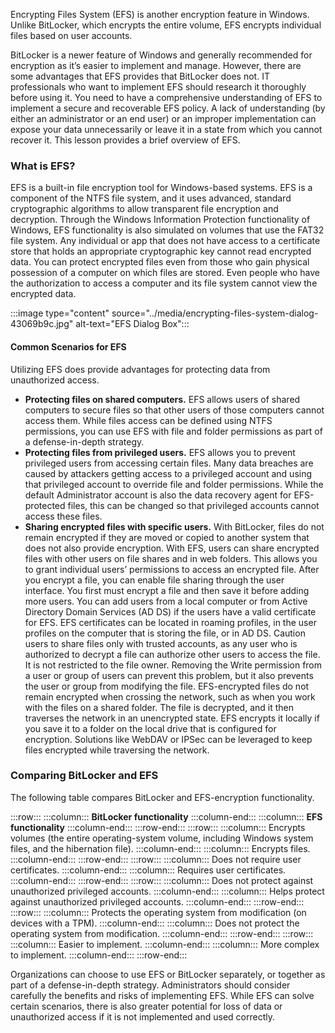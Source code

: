 Encrypting Files System (EFS) is another encryption feature in Windows. Unlike BitLocker, which encrypts the entire volume, EFS encrypts individual files based on user accounts.

BitLocker is a newer feature of Windows and generally recommended for encryption as it’s easier to implement and manage. However, there are some advantages that EFS provides that BitLocker does not. IT professionals who want to implement EFS should research it thoroughly before using it. You need to have a comprehensive understanding of EFS to implement a secure and recoverable EFS policy. A lack of understanding (by either an administrator or an end user) or an improper implementation can expose your data unnecessarily or leave it in a state from which you cannot recover it. This lesson provides a brief overview of EFS.

### What is EFS?

EFS is a built-in file encryption tool for Windows-based systems. EFS is a component of the NTFS file system, and it uses advanced, standard cryptographic algorithms to allow transparent file encryption and decryption. Through the Windows Information Protection functionality of Windows, EFS functionality is also simulated on volumes that use the FAT32 file system. Any individual or app that does not have access to a certificate store that holds an appropriate cryptographic key cannot read encrypted data. You can protect encrypted files even from those who gain physical possession of a computer on which files are stored. Even people who have the authorization to access a computer and its file system cannot view the encrypted data.

:::image type="content" source="../media/encrypting-files-system-dialog-43069b9c.jpg" alt-text="EFS Dialog Box":::


#### Common Scenarios for EFS

Utilizing EFS does provide advantages for protecting data from unauthorized access.

 -  **Protecting files on shared computers.** EFS allows users of shared computers to secure files so that other users of those computers cannot access them. While files access can be defined using NTFS permissions, you can use EFS with file and folder permissions as part of a defense-in-depth strategy.
 -  **Protecting files from privileged users.** EFS allows you to prevent privileged users from accessing certain files. Many data breaches are caused by attackers getting access to a privileged account and using that privileged account to override file and folder permissions. While the default Administrator account is also the data recovery agent for EFS-protected files, this can be changed so that privileged accounts cannot access these files.
 -  **Sharing encrypted files with specific users.** With BitLocker, files do not remain encrypted if they are moved or copied to another system that does not also provide encryption. With EFS, users can share encrypted files with other users on file shares and in web folders. This allows you to grant individual users’ permissions to access an encrypted file. After you encrypt a file, you can enable file sharing through the user interface. You first must encrypt a file and then save it before adding more users. You can add users from a local computer or from Active Directory Domain Services (AD DS) if the users have a valid certificate for EFS. EFS certificates can be located in roaming profiles, in the user profiles on the computer that is storing the file, or in AD DS. Caution users to share files only with trusted accounts, as any user who is authorized to decrypt a file can authorize other users to access the file. It is not restricted to the file owner. Removing the Write permission from a user or group of users can prevent this problem, but it also prevents the user or group from modifying the file. EFS-encrypted files do not remain encrypted when crossing the network, such as when you work with the files on a shared folder. The file is decrypted, and it then traverses the network in an unencrypted state. EFS encrypts it locally if you save it to a folder on the local drive that is configured for encryption. Solutions like WebDAV or IPSec can be leveraged to keep files encrypted while traversing the network.

### Comparing BitLocker and EFS

The following table compares BitLocker and EFS-encryption functionality.

:::row:::
  :::column:::
    **BitLocker functionality**
  :::column-end:::
  :::column:::
    **EFS functionality**
  :::column-end:::
:::row-end:::
:::row:::
  :::column:::
    Encrypts volumes (the entire operating-system volume, including Windows system files, and the hibernation file).
  :::column-end:::
  :::column:::
    Encrypts files.
  :::column-end:::
:::row-end:::
:::row:::
  :::column:::
    Does not require user certificates.
  :::column-end:::
  :::column:::
    Requires user certificates.
  :::column-end:::
:::row-end:::
:::row:::
  :::column:::
    Does not protect against unauthorized privileged accounts.
  :::column-end:::
  :::column:::
    Helps protect against unauthorized privileged accounts.
  :::column-end:::
:::row-end:::
:::row:::
  :::column:::
    Protects the operating system from modification (on devices with a TPM).
  :::column-end:::
  :::column:::
    Does not protect the operating system from modification.
  :::column-end:::
:::row-end:::
:::row:::
  :::column:::
    Easier to implement.
  :::column-end:::
  :::column:::
    More complex to implement.
  :::column-end:::
:::row-end:::


Organizations can choose to use EFS or BitLocker separately, or together as part of a defense-in-depth strategy. Administrators should consider carefully the benefits and risks of implementing EFS. While EFS can solve certain scenarios, there is also greater potential for loss of data or unauthorized access if it is not implemented and used correctly.
